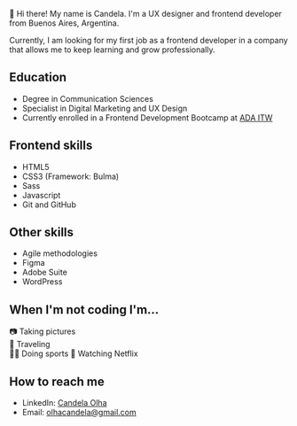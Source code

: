 👋 Hi there! My name is Candela. I'm a UX designer and frontend developer from Buenos Aires, Argentina.

Currently, I am looking for my first job as a frontend developer in a company that allows me to keep learning and grow professionally.

## Education

- Degree in Communication Sciences
- Specialist in Digital Marketing and UX Design
- Currently enrolled in a Frontend Development Bootcamp at [ADA ITW](https://adaitw.org/)

## Frontend skills

- HTML5
- CSS3 (Framework: Bulma)
- Sass
- Javascript
- Git and GitHub

## Other skills

- Agile methodologies
- Figma
- Adobe Suite
- WordPress

## When I'm not coding I'm...

📷 Taking pictures  
 🛫 Traveling  
🏃‍♀️ Doing sports 
🍿 Watching Netflix

## How to reach me

- LinkedIn: [Candela Olha](https://www.linkedin.com/in/candela-olha/)
- Email: [olhacandela@gmail.com](mailto:olhacandela@gmail.com)
